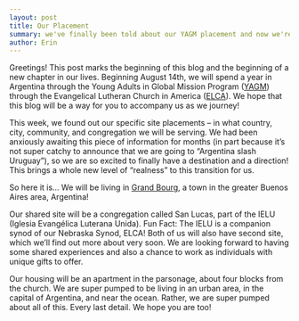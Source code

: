 ```yaml
---
layout: post
title: Our Placement
summary: we've finally been told about our YAGM placement and now we're telling you
author: Erin
---
```


Greetings! This post marks the beginning of this blog and the beginning of a
new chapter in our lives. Beginning August 14th, we will spend a year in
Argentina through the Young Adults in Global Mission Program
([YAGM](http://www.elca.org/Who-We-Are/Our-Three-Expressions/Churchwide-Organization/Global-Mission/Engage-in-Global-Mission/Global-Service/Basics-of-Global-Service/Young-Adults.aspx))
through the Evangelical Lutheran Church in America
([ELCA](http://www.elca.org/)). We hope that this blog
will be a way for you to accompany us as we journey!

This week, we found out our specific site placements – in what country,
city, community, and congregation we will be serving. We had been anxiously
awaiting this piece of information for months (in part because it’s not
super catchy to announce that we are going to “Argentina slash Uruguay”), so
we are so excited to finally have a destination and a direction! This brings
a whole new level of “realness” to this transition for us.

So here it is… We will be living in
[Grand Bourg](http://en.wikipedia.org/wiki/Grand_Bourg),
a town in the greater Buenos Aires area, Argentina!

Our shared site will be a congregation called San Lucas, part of the IELU
(Iglesia Evangélica Luterana Unida). Fun Fact: The IELU is a companion synod
of our Nebraska Synod, ELCA! Both of us will also have second site, which
we’ll find out more about very soon. We are looking forward to having some
shared experiences and also a chance to work as individuals with unique
gifts to offer.

Our housing will be an apartment in the parsonage, about four blocks from
the church. We are super pumped to be living in an urban area, in the
capital of Argentina, and near the ocean. Rather, we are super pumped about
all of this. Every last detail. We hope you are too!
